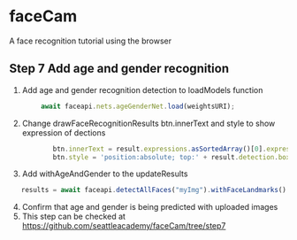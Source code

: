 # faceCam
A face recognition tutorial using the browser
## Step 7 Add age and gender recognition
1.  Add age and gender recognition detection to loadModels function
```javascript
        await faceapi.nets.ageGenderNet.load(weightsURI);
```
2.  Change drawFaceRecognitionResults btn.innerText and style to show expression of dections
 ```javascript  
            btn.innerText = result.expressions.asSortedArray()[0].expression + ' ' + result.detection.classScore.toFixed(2);
            btn.style = 'position:absolute; top:' + result.detection.box.top + 'px;left:' + result.detection.box.left + 'px; zindex:2';
```
3.  Add withAgeAndGender to the updateResults
```javascript
   results = await faceapi.detectAllFaces("myImg").withFaceLandmarks().withFaceExpressions().withAgeAndGender();
````
4. Confirm that age and gender is being predicted with uploaded images
5. This step can be checked at https://github.com/seattleacademy/faceCam/tree/step7

